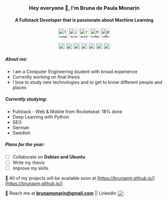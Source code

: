 <h3 align="center">Hey everyone 👋, I'm Bruna de Paula Monarin</h3>
<h4 align="center">A Fullstack Developer that is passionate about Machine Learning</h4>
<p align="center">
  <img src="https://konpa.github.io/devicon/devicon.git/icons/typescript/typescript-original.svg" alt="typescript" width="30" height="30"/>
  <img src="https://konpa.github.io/devicon/devicon.git/icons/javascript/javascript-original.svg" alt="javascript" width="30" height="30"/>
  <img src="https://konpa.github.io/devicon/devicon.git/icons/react/react-original-wordmark.svg" alt="react" width="30" height="30"/>
  <img src="https://konpa.github.io/devicon/devicon.git/icons/nodejs/nodejs-original-wordmark.svg" alt="nodejs" width="30" height="30"/>
  <img src="https://konpa.github.io/devicon/devicon.git/icons/python/python-original-wordmark.svg" alt="python" width="30" height="30"/>
</p>
<p align="center">
  <img src="https://konpa.github.io/devicon/devicon.git/icons/c/c-original.svg" alt="c" width="20" height="20"/>
  <img src="https://konpa.github.io/devicon/devicon.git/icons/cplusplus/cplusplus-original.svg" alt="cplusplus" width="20" height="20"/>
  <img src="https://konpa.github.io/devicon/devicon.git/icons/csharp/csharp-original.svg" alt="csharp" width="20" height="20"/>
  <img src="https://konpa.github.io/devicon/devicon.git/icons/docker/docker-original-wordmark.svg" alt="docker" width="20" height="20"/>
  <img src="https://konpa.github.io/devicon/devicon.git/icons/html5/html5-original-wordmark.svg" alt="html5" width="20" height="20"/>
  <img src="https://konpa.github.io/devicon/devicon.git/icons/css3/css3-original-wordmark.svg" alt="css3" width="20" height="20"/>
  <img src="https://konpa.github.io/devicon/devicon.git/icons/mysql/mysql-original-wordmark.svg" alt="mysql" width="20" height="20"/>
</p>
<h5>About me:</h5>
<ul>
  <li>I am a Computer Engineering student with broad experience </li>
  <li>Currently working on final thesis</li>
  <li>I love to study new technologies and to get to know different people and places</li>
</ul>

<h5>Currently studying:</h5>
<ul>
  <li>Fullstack - Web & Mobile from Rocketseat: 18% done</li>
  <li>Deep Learning with Python</li>
  <li>SEO</li>
  <li>German</li>
  <li>Swedish</li>
</ul>

<h5>Plans for the year:</h5>

- [ ] Collaborate on **Debian and Ubuntu**
- [ ] Write my thesis
- [ ] Improve my skills

:ledger: All of my projects will be available soon at [https://brunapm.github.io/](https://brunapm.github.io/)
  
:postbox: Reach me at **brunamonarin@gmail.com** || LinkedIn 
<a href="https://linkedin.com/in/bruna-de-paula-monarin" target="blank"><img align="center" src="https://cdn.jsdelivr.net/npm/simple-       icons@3.0.1/icons/linkedin.svg" alt="bruna-de-paula-monarin" height="20" width="20" /></a>

